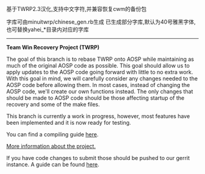 基于TWRP2.3汉化,支持中文字符,并兼容恢复cwm的备份包

字库可由minuitwrp/chinese_gen.rb生成
已生成部分字库,默认为40号雅黑字体,也可替换yahei_*目录内对应的字库

-------------------------------------
**Team Win Recovery Project (TWRP)**

The goal of this branch is to rebase TWRP onto AOSP while maintaining as much of the original AOSP code as possible. This goal should allow us to apply updates to the AOSP code going forward with little to no extra work.  With this goal in mind, we will carefully consider any changes needed to the AOSP code before allowing them.  In most cases, instead of changing the AOSP code, we'll create our own functions instead.  The only changes that should be made to AOSP code should be those affecting startup of the recovery and some of the make files.

This branch is currently a work in progress, however, most features have been implemented and it is now ready for testing.

You can find a compiling guide [here](http://rootzwiki.com/topic/23903-how-to-compile-twrp-from-source/ "Guide").

[More information about the project.](http://www.teamw.in/project/twrp2 "More Information")

If you have code changes to submit those should be pushed to our gerrit instance.  A guide can be found [here](http://teamw.in/twrp2-gerrit "Gerrit Guide").
